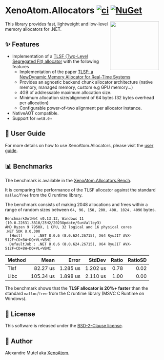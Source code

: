 # XenoAtom.Allocators [![ci](https://github.com/XenoAtom/XenoAtom.Allocators/actions/workflows/ci.yml/badge.svg)](https://github.com/XenoAtom/XenoAtom.Allocators/actions/workflows/ci.yml) [![NuGet](https://img.shields.io/nuget/v/XenoAtom.Allocators.svg)](https://www.nuget.org/packages/XenoAtom.Allocators/)

<img align="right" width="160px" height="160px" src="https://raw.githubusercontent.com/XenoAtom/XenoAtom.Allocators/main/img/XenoAtom.Allocators.png">

This library provides fast, lightweight and low-level memory allocators for .NET.

## ✨ Features

- Implementation of a [TLSF (Two-Level Segregated Fit) allocator](http://www.gii.upv.es/tlsf/) with the following features
  - Implementation of the paper [TLSF: a NewDynamic Memory Allocator for Real-Time Systems](http://www.gii.upv.es/tlsf/files/papers/ecrts04_tlsf.pdf)
  - Provides an agnostic backend chunk allocator architecture (native memory, managed memory, custom e.g GPU memory...)
  - 4GB of addressable maximum allocation size.
  - Minimum allocation size/alignment of 64 bytes (32 bytes overhead per allocation)
  - Configurable power-of-two alignment per allocator instance.
- NativeAOT compatible.
- Support for `net8.0`+

## 📖 User Guide

For more details on how to use XenoAtom.Allocators, please visit the [user guide](https://github.com/XenoAtom/XenoAtom.Allocators/blob/main/doc/readme.md).

## 📊 Benchmarks

The benchmark is available in the [XenoAtom.Allocators.Bench](src/XenoAtom.Allocators.Bench/Program.cs).

It is comparing the performance of the TLSF allocator against the standard `malloc`/`free` from the C runtime library.

The benchmark consists of making 2048 allocations and frees within a range of random sizes between `64, 96, 150, 200, 400, 1024, 4096` bytes.

```
BenchmarkDotNet v0.13.12, Windows 11 (10.0.22631.3810/23H2/2023Update/SunValley3)
AMD Ryzen 9 7950X, 1 CPU, 32 logical and 16 physical cores
.NET SDK 8.0.300
  [Host]     : .NET 8.0.6 (8.0.624.26715), X64 RyuJIT AVX-512F+CD+BW+DQ+VL+VBMI
  DefaultJob : .NET 8.0.6 (8.0.624.26715), X64 RyuJIT AVX-512F+CD+BW+DQ+VL+VBMI
```

| Method | Mean      | Error    | StdDev   | Ratio | RatioSD |
|------- |----------:|---------:|---------:|------:|--------:|
| Tlsf   |  82.27 us | 1.285 us | 1.202 us |  0.78 |    0.02 |
| Libc   | 105.34 us | 1.898 us | 2.110 us |  1.00 |    0.00 |

The benchmark shows that the **TLSF allocator is 20%+ faster** than the standard `malloc`/`free` from the C runtime library (MSVC C Runtime on Windows).


## 🪪 License

This software is released under the [BSD-2-Clause license](https://opensource.org/licenses/BSD-2-Clause). 

## 🤗 Author

Alexandre Mutel aka [XenoAtom](https://xoofx.github.io).
